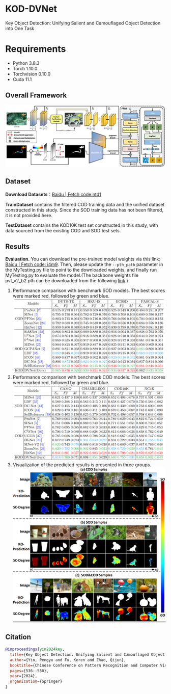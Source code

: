 
# KOD-DVNet 

Key Object Detection: Unifying Salient and Camouflaged Object Detection into One Task


# Requirements
* Python 3.8.3 <br>
* Torch 1.10.0 <br>
* Torchvision 0.10.0 <br>
* Cuda 11.1 <br>

## Overall Framework
![alt text](./images/image-3.png)

## Dataset
**Download Datasets**：[Baidu | Fetch code:ntd1](https://pan.baidu.com/share/init?surl=R8FytbGt7w1LpwxLUKashg&pwd=ntd1)

**TrainDataset** contains the filtered COD training data and the unified dataset constructed in this study. Since the SOD training data has not been filtered, it is not provided here.

**TestDataset** contains the KOD10K test set constructed in this study, with data sourced from the existing COD and SOD test sets.

## Results

**Evaluation.** You can download the pre-trained model weights via this link: [Baidu | Fetch code: i4m9](https://pan.baidu.com/s/15OsMmxdI2w4Y1p2ynZM--Q). Then, please update the `--pth_path` parameter in the MyTesting.py file to point to the downloaded weights, and finally run MyTesting.py to evaluate the model.(The backbone weights file pvt_v2_b2.pth can be downloaded from the following [link](https://github.com/HUuxiaobin/HitNet).)

1. Performance comparison with benchmark SOD models. The best scores were marked red, followed by green and blue.
![alt text](./images/image.png)
2. Performance comparison with benchmark COD models. The best scores were marked red, followed by green and blue.
![alt text](./images/image-1.png)
3. Visualization of the predicted results is presented in three groups.
![alt text](./images/image-2.png)

## Citation
```bibtex
@inproceedings{yin2024key,
  title={Key Object Detection: Unifying Salient and Camouflaged Object Detection Into One Task},
  author={Yin, Pengyu and Fu, Keren and Zhao, Qijun},
  booktitle={Chinese Conference on Pattern Recognition and Computer Vision (PRCV)},
  pages={536--550},
  year={2024},
  organization={Springer}
}

